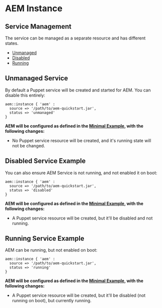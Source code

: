# AEM Instance

## Service Management

The service can be managed as a separate resource and has different states.

* [Unmanaged](#unmanaged-service)
* [Disabled](#disabled-service)
* [Running](#running-service)


## Unmanaged Service

By default a Puppet service will be created and started for AEM. You can disable this entirely:

~~~ puppet
aem::instance { 'aem' :
  source => '/path/to/aem-quickstart.jar',
  status => 'unmanaged'
}
~~~

**AEM will be configured as defined in the [Minimal Example](/docs/aem-instance/Minimal.md), with the following changes:**

* No Puppet service resource will be created, and it's running state will not be changed.

## Disabled Service Example

You can also ensure AEM Service is not running, and not enabled it on boot:

~~~ puppet
aem::instance { 'aem' :
  source => '/path/to/aem-quickstart.jar',
  status => 'disabled'
}
~~~

**AEM will be configured as defined in the [Minimal Example](/docs/aem-instance/Minimal.md), with the following changes:**

* A Puppet service resource will be created, but it'll be disabled and not running.

## Running Service Example

AEM can be running, but not enabled on boot:

~~~ puppet
aem::instance { 'aem' :
  source => '/path/to/aem-quickstart.jar',
  status => 'running'
}
~~~

**AEM will be configured as defined in the [Minimal Example](/docs/aem-instance/Minimal.md), with the following changes:**

* A Puppet service resource will be created, but it'll be disabled (not running on boot), but currently running.
